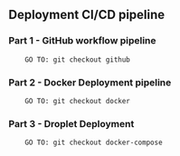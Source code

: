 ## Deployment CI/CD pipeline

### Part 1 - GitHub workflow pipeline

```
    GO TO: git checkout github
```

### Part 2 - Docker Deployment pipeline

```
    GO TO: git checkout docker
```

### Part 3 - Droplet Deployment

```
    GO TO: git checkout docker-compose
```

